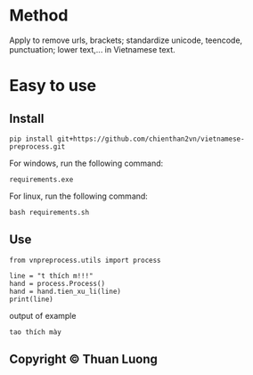# Method
Apply to remove urls, brackets; standardize unicode, teencode, punctuation; lower text,... in Vietnamese text.
# Easy to use
## Install
```
pip install git+https://github.com/chienthan2vn/vietnamese-preprocess.git
```
For windows, run the following command:
```
requirements.exe
```
For linux, run the following command:
```
bash requirements.sh
```
## Use
```
from vnpreprocess.utils import process

line = "t thích m!!!"
hand = process.Process()
hand = hand.tien_xu_li(line)
print(line)
```
output of example
```
tao thích mày
```

## Copyright ©️ Thuan Luong
